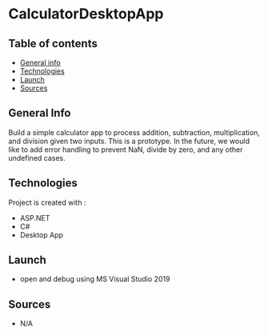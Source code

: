 # CalculatorDesktopApp

## Table of contents
* [General info](#general-info)
* [Technologies](#technologies)
* [Launch](#launch)
* [Sources](#sources)

## General Info
Build a simple calculator app to process addition, subtraction, multiplication, and division given two inputs.
This is a prototype. In the future, we would like to add error handling to prevent NaN, divide by zero, and any other undefined cases.

## Technologies
Project is created with :
* ASP.NET
* C#
* Desktop App

## Launch
* open and debug using MS Visual Studio 2019

## Sources
* N/A
